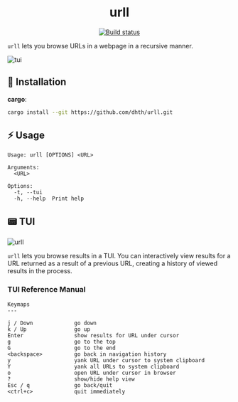 <p align="center">
  <h1 align="center">urll</h1>
  <p align="center">
    <a href="https://github.com/dhth/urll/actions/workflows/build.yml"><img alt="Build status" src="https://img.shields.io/github/actions/workflow/status/dhth/urll/build.yml?style=flat-square"></a>
  </p>
</p>

`urll` lets you browse URLs in a webpage in a recursive manner.

![tui](https://github.com/user-attachments/assets/b1939f41-e3b8-4e8a-8e28-a27a9fe39133)

💾 Installation
---

**cargo**:

```sh
cargo install --git https://github.com/dhth/urll.git
```

⚡️ Usage
---

```text
Usage: urll [OPTIONS] <URL>

Arguments:
  <URL>

Options:
  -t, --tui
  -h, --help  Print help
```

📟 TUI
---

![urll](https://github.com/user-attachments/assets/6670724f-93e2-4750-b99b-9f74e5aeb600)

`urll` lets you browse results in a TUI. You can interactively view results for
a URL returned as a result of a previous URL, creating a history of viewed
results in the process.

### TUI Reference Manual

```text
Keymaps
---

j / Down             go down
k / Up               go up
Enter                show results for URL under cursor
g                    go to the top
G                    go to the end
<backspace>          go back in navigation history
y                    yank URL under cursor to system clipboard
Y                    yank all URLs to system clipboard
o                    open URL under cursor in browser
?                    show/hide help view
Esc / q              go back/quit
<ctrl+c>             quit immediately
```
